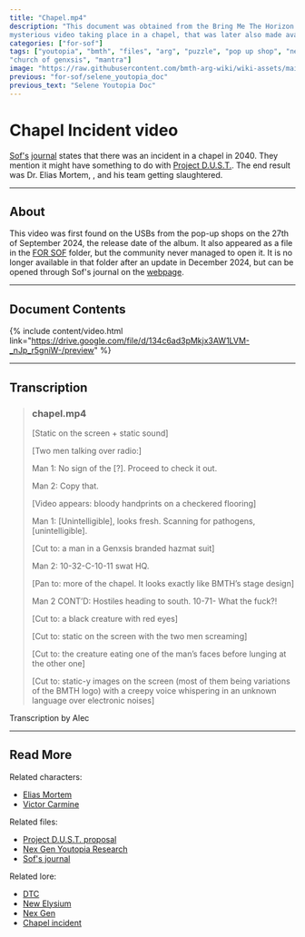 ```yaml
---
title: "Chapel.mp4"
description: "This document was obtained from the Bring Me The Horizon pop-up shops all over the world. It's a 
mysterious video taking place in a chapel, that was later also made available on the website."
categories: ["for-sof"]
tags: ["youtopia", "bmth", "files", "arg", "puzzle", "pop up shop", "nex gen", "usb", "biohazard", "chapel", 
"church of genxsis", "mantra"]
image: "https://raw.githubusercontent.com/bmth-arg-wiki/wiki-assets/main/files/chapel/doc-preview.png"
previous: "for-sof/selene_youtopia_doc"
previous_text: "Selene Youtopia Doc"
---
```

# Chapel Incident video

[Sof's](../characters/sof) [journal](../website/journal) states that there was an incident in a chapel in 2040. They 
mention it might have something to do with [Project D.U.S.T.](../lore/incident-dust). The end result was Dr. Elias Mortem, 
, and his team getting slaughtered.

***

## About

This video was first found on the USBs from the pop-up shops on the 27th of September 2024, the release date of the album. 
It also appeared as a file in the [FOR SOF](for-sof#for-sof) folder,
but the community never managed to open it. It is no longer available in that folder after an update in December 2024, 
but can be opened through Sof's journal on the [webpage](../website/website).

***

## Document Contents

{% include content/video.html link="https://drive.google.com/file/d/134c6ad3pMkjx3AW1LVM-_nJp_r5gniW-/preview" %}

***

## Transcription

> ### chapel.mp4
> [Static on the screen + static sound]
> 
> [Two men talking over radio:]
>
> Man 1: No sign of the [?]. Proceed to check it out.
>
> Man 2: Copy that.
>
> [Video appears: bloody handprints on a checkered flooring]
>
> Man 1: [Unintelligible], looks fresh. Scanning for pathogens, [unintelligible].
>
> [Cut to: a man in a Genxsis branded hazmat suit]
>
> Man 2: 10-32-C-10-11 swat HQ.
>
> [Pan to: more of the chapel. It looks exactly like BMTH’s stage design]
>
> Man 2 CONT’D: Hostiles heading to south. 10-71- What the fuck?!
>
> [Cut to: a black creature with red eyes]
>
> [Cut to: static on the screen with the two men screaming]
>
> [Cut to: the creature eating one of the man’s faces before lunging at the other one]
>
> [Cut to: static-y images on the screen (most of them being variations of the BMTH logo) with a creepy voice whispering 
> in an unknown language over electronic noises]

Transcription by Alec

***

## Read More

Related characters:

- [Elias Mortem](../characters/elias-mortem)
- [Victor Carmine](../characters/victor-carmine)

Related files:

- [Project D.U.S.T. proposal](../for-sof/project_dust)
- [Nex Gen Youtopia Research](selene_youtopia_doc)
- [Sof's journal](../website/journal)

Related lore:

- [DTC](../lore/dtc)
- [New Elysium](../lore/new-elysium)
- [Nex Gen](../lore/nex-gen-corporation)
- [Chapel incident](../lore/incident-chapel)
